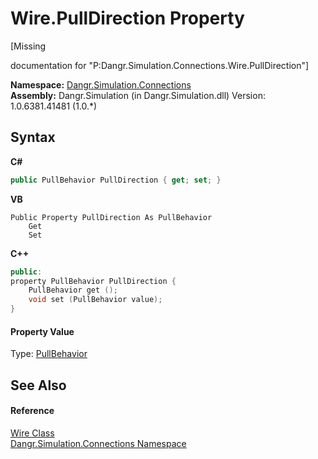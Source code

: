 # Wire.PullDirection Property 
 

\[Missing <summary> documentation for "P:Dangr.Simulation.Connections.Wire.PullDirection"\]

**Namespace:**&nbsp;<a href="N_Dangr_Simulation_Connections">Dangr.Simulation.Connections</a><br />**Assembly:**&nbsp;Dangr.Simulation (in Dangr.Simulation.dll) Version: 1.0.6381.41481 (1.0.*)

## Syntax

**C#**<br />
``` C#
public PullBehavior PullDirection { get; set; }
```

**VB**<br />
``` VB
Public Property PullDirection As PullBehavior
	Get
	Set
```

**C++**<br />
``` C++
public:
property PullBehavior PullDirection {
	PullBehavior get ();
	void set (PullBehavior value);
}
```


#### Property Value
Type: <a href="T_Dangr_Simulation_Types_PullBehavior">PullBehavior</a>

## See Also


#### Reference
<a href="T_Dangr_Simulation_Connections_Wire">Wire Class</a><br /><a href="N_Dangr_Simulation_Connections">Dangr.Simulation.Connections Namespace</a><br />
